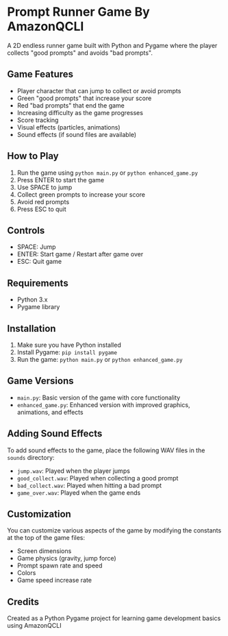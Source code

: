 # Prompt Runner Game By AmazonQCLI

A 2D endless runner game built with Python and Pygame where the player collects "good prompts" and avoids "bad prompts".

## Game Features

- Player character that can jump to collect or avoid prompts
- Green "good prompts" that increase your score
- Red "bad prompts" that end the game
- Increasing difficulty as the game progresses
- Score tracking
- Visual effects (particles, animations)
- Sound effects (if sound files are available)

## How to Play

1. Run the game using `python main.py` or `python enhanced_game.py`
2. Press ENTER to start the game
3. Use SPACE to jump
4. Collect green prompts to increase your score
5. Avoid red prompts
6. Press ESC to quit

## Controls

- SPACE: Jump
- ENTER: Start game / Restart after game over
- ESC: Quit game

## Requirements

- Python 3.x
- Pygame library

## Installation

1. Make sure you have Python installed
2. Install Pygame: `pip install pygame`
3. Run the game: `python main.py` or `python enhanced_game.py`

## Game Versions

- `main.py`: Basic version of the game with core functionality
- `enhanced_game.py`: Enhanced version with improved graphics, animations, and effects

## Adding Sound Effects

To add sound effects to the game, place the following WAV files in the `sounds` directory:

- `jump.wav`: Played when the player jumps
- `good_collect.wav`: Played when collecting a good prompt
- `bad_collect.wav`: Played when hitting a bad prompt
- `game_over.wav`: Played when the game ends

## Customization

You can customize various aspects of the game by modifying the constants at the top of the game files:

- Screen dimensions
- Game physics (gravity, jump force)
- Prompt spawn rate and speed
- Colors
- Game speed increase rate

## Credits

Created as a Python Pygame project for learning game development basics using AmazonQCLI
